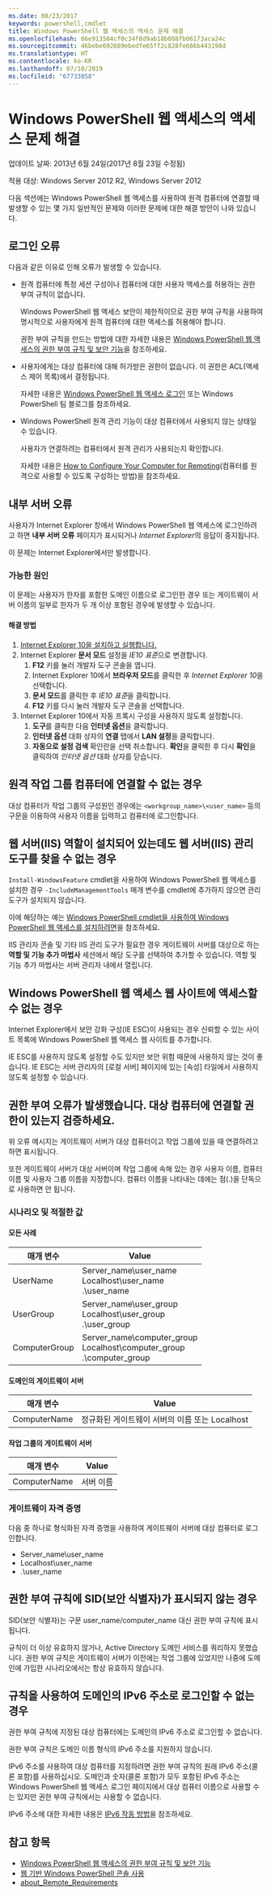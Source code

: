 ```yaml
---
ms.date: 08/23/2017
keywords: powershell,cmdlet
title: Windows PowerShell 웹 액세스의 액세스 문제 해결
ms.openlocfilehash: 66e913504cf0c34f8d9ab18b088fb06173aca24c
ms.sourcegitcommit: 46bebe692689ebedfe65ff2c828fe666b443198d
ms.translationtype: HT
ms.contentlocale: ko-KR
ms.lasthandoff: 07/10/2019
ms.locfileid: "67733858"
---
```

# <a name="troubleshooting-access-problems-in-windows-powershell-web-access"></a>Windows PowerShell 웹 액세스의 액세스 문제 해결

업데이트 날짜: 2013년 6월 24일(2017년 8월 23일 수정됨)

적용 대상: Windows Server 2012 R2, Windows Server 2012

다음 섹션에는 Windows PowerShell 웹 액세스를 사용하여 원격 컴퓨터에 연결할 때 발생할 수 있는 몇 가지 일반적인 문제와 이러한 문제에 대한 해결 방안이 나와 있습니다.

## <a name="sign-in-failure"></a>로그인 오류

다음과 같은 이유로 인해 오류가 발생할 수 있습니다.

- 원격 컴퓨터에 특정 세션 구성이나 컴퓨터에 대한 사용자 액세스를 허용하는 권한 부여 규칙이 없습니다.

  Windows PowerShell 웹 액세스 보안이 제한적이므로 권한 부여 규칙을 사용하여 명시적으로 사용자에게 원격 컴퓨터에 대한 액세스를 허용해야 합니다.

  권한 부여 규칙을 만드는 방법에 대한 자세한 내용은 [Windows PowerShell 웹 액세스의 권한 부여 규칙 및 보안 기능](authorization-rules-and-security-features-of-windows-powershell-web-access.md)을 참조하세요.

- 사용자에게는 대상 컴퓨터에 대해 허가받은 권한이 없습니다. 이 권한은 ACL(액세스 제어 목록)에서 결정됩니다.

  자세한 내용은 [Windows PowerShell 웹 액세스 로그인](use-the-web-based-windows-powershell-console.md#signing-in-to-windows-powershell-web-access) 또는 Windows PowerShell 팀 블로그를 참조하세요.

- Windows PowerShell 원격 관리 기능이 대상 컴퓨터에서 사용되지 않는 상태일 수 있습니다.

  사용자가 연결하려는 컴퓨터에서 원격 관리가 사용되는지 확인합니다.

  자세한 내용은 [How to Configure Your Computer for Remoting](/powershell/module/microsoft.powershell.core/about/about_remote_requirements#how-to-configure-your-computer-for-remoting)(컴퓨터를 원격으로 사용할 수 있도록 구성하는 방법)을 참조하세요.

## <a name="internal-server-error"></a>내부 서버 오류

사용자가 Internet Explorer 창에서 Windows PowerShell 웹 액세스에 로그인하려고 하면 **내부 서버 오류** 페이지가 표시되거나 *Internet Explorer*의 응답이 중지됩니다.

이 문제는 Internet Explorer에서만 발생합니다.

### <a name="possible-cause"></a>가능한 원인

이 문제는 사용자가 한자를 포함한 도메인 이름으로 로그인한 경우 또는 게이트웨이 서버 이름의 일부로 한자가 두 개 이상 포함된 경우에 발생할 수 있습니다.

#### <a name="workaround"></a>해결 방법

1. [Internet Explorer 10을 설치하고 실행합니다.](https://ie.microsoft.com/testdrive/info/downloads/Default.html)
1. Internet Explorer **문서 모드** 설정을 *IE10 표준*으로 변경합니다.
   1. **F12** 키를 눌러 개발자 도구 콘솔을 엽니다.
   1. Internet Explorer 10에서 **브라우저 모드**를 클릭한 후 *Internet Explorer 10*을 선택합니다.
   1. **문서 모드**를 클릭한 후 *IE10 표준*을 클릭합니다.
   1. **F12** 키를 다시 눌러 개발자 도구 콘솔을 선택합니다.
1. Internet Explorer 10에서 자동 프록시 구성을 사용하지 않도록 설정합니다.
   1. **도구**를 클릭한 다음 **인터넷 옵션**을 클릭합니다.
   1. **인터넷 옵션** 대화 상자의 **연결** 탭에서 **LAN 설정**을 클릭합니다.
   1. **자동으로 설정 검색** 확인란을 선택 취소합니다. **확인**을 클릭한 후 다시 **확인**을 클릭하여 *인터넷 옵션* 대화 상자를 닫습니다.

## <a name="cannot-connect-to-a-remote-workgroup-computer"></a>원격 작업 그룹 컴퓨터에 연결할 수 없는 경우

대상 컴퓨터가 작업 그룹의 구성원인 경우에는 `<workgroup_name>\<user_name>` 등의 구문을 이용하여 사용자 이름을 입력하고 컴퓨터에 로그인합니다.

## <a name="cannot-find-web-server-iis-management-tools-even-though-the-role-was-installed"></a>웹 서버(IIS) 역할이 설치되어 있는데도 웹 서버(IIS) 관리 도구를 찾을 수 없는 경우

`Install-WindowsFeature` cmdlet을 사용하여 Windows PowerShell 웹 액세스를 설치한 경우 `-IncludeManagementTools` 매개 변수를 cmdlet에 추가하지 않으면 관리 도구가 설치되지 않습니다.

이에 해당하는 예는 [Windows PowerShell cmdlet을 사용하여 Windows PowerShell 웹 액세스를 설치하려면](install-and-use-windows-powershell-web-access.md#to-install-windows-powershell-web-access-by-using-windows-powershell-cmdlets)을 참조하세요.

IIS 관리자 콘솔 및 기타 IIS 관리 도구가 필요한 경우 게이트웨이 서버를 대상으로 하는 **역할 및 기능 추가 마법사** 세션에서 해당 도구를 선택하여 추가할 수 있습니다.
역할 및 기능 추가 마법사는 서버 관리자 내에서 열립니다.

## <a name="windows-powershell-web-access-website-is-not-accessible"></a>Windows PowerShell 웹 액세스 웹 사이트에 액세스할 수 없는 경우

Internet Explorer에서 보안 강화 구성(IE ESC)이 사용되는 경우 신뢰할 수 있는 사이트 목록에 Windows PowerShell 웹 액세스 웹 사이트를 추가합니다.

IE ESC를 사용하지 않도록 설정할 수도 있지만 보안 위험 때문에 사용하지 않는 것이 좋습니다.
IE ESC는 서버 관리자의 [로컬 서버] 페이지에 있는 [속성] 타일에서 사용하지 않도록 설정할 수 있습니다.

## <a name="an-authorization-failure-occurred-verify-that-you-are-authorized-to-connect-to-the-destination-computer"></a>권한 부여 오류가 발생했습니다. 대상 컴퓨터에 연결할 권한이 있는지 검증하세요.

위 오류 메시지는 게이트웨이 서버가 대상 컴퓨터이고 작업 그룹에 있을 때 연결하려고 하면 표시됩니다.

또한 게이트웨이 서버가 대상 서버이며 작업 그룹에 속해 있는 경우 사용자 이름, 컴퓨터 이름 및 사용자 그룹 이름을 지정합니다.
컴퓨터 이름을 나타내는 데에는 점(.)을 단독으로 사용하면 안 됩니다.

### <a name="scenarios-and-proper-values"></a>시나리오 및 적절한 값

#### <a name="all-cases"></a>모든 사례

매개 변수 | Value
-- | --
UserName | Server\_name\\user\_name<br/>Localhost\\user\_name<br/>.\\user\_name
UserGroup | Server\_name\\user\_group<br/>Localhost\\user\_group<br/>.\\user\_group
ComputerGroup | Server\_name\\computer\_group<br/>Localhost\\computer\_group<br/>.\\computer\_group

#### <a name="gateway-server-is-in-a-domain"></a>도메인의 게이트웨이 서버

매개 변수 | Value
-- | --
ComputerName | 정규화된 게이트웨이 서버의 이름 또는 Localhost

#### <a name="gateway-server-is-in-a-workgroup"></a>작업 그룹의 게이트웨이 서버

매개 변수 | Value
-- | --
ComputerName | 서버 이름

### <a name="gateway-credentials"></a>게이트웨이 자격 증명

다음 중 하나로 형식화된 자격 증명을 사용하여 게이트웨이 서버에 대상 컴퓨터로 로그인합니다.

- Server\_name\\user\_name
- Localhost\\user\_name
- .\\user\_name

## <a name="a-security-identifier-sid-is-displayed-in-an-authorization-rule"></a>권한 부여 규칙에 SID(보안 식별자)가 표시되지 않는 경우

SID(보안 식별자)는 구문 user\_name/computer\_name 대신 권한 부여 규칙에 표시됩니다.

규칙이 더 이상 유효하지 않거나, Active Directory 도메인 서비스를 쿼리하지 못했습니다.
권한 부여 규칙은 게이트웨이 서버가 이전에는 작업 그룹에 있었지만 나중에 도메인에 가입한 시나리오에서는 항상 유효하지 않습니다.

## <a name="cannot-sign-in-with-rule-as-an-ipv6-address-with-a-domain"></a>규칙을 사용하여 도메인의 IPv6 주소로 로그인할 수 없는 경우

권한 부여 규칙에 지정된 대상 컴퓨터에는 도메인의 IPv6 주소로 로그인할 수 없습니다.

권한 부여 규칙은 도메인 이름 형식의 IPv6 주소를 지원하지 않습니다.

IPv6 주소를 사용하여 대상 컴퓨터를 지정하려면 권한 부여 규칙의 원래 IPv6 주소(콜론 포함)를 사용하십시오.
도메인과 숫자(콜론 포함)가 모두 포함된 IPv6 주소는 Windows PowerShell 웹 액세스 로그인 페이지에서 대상 컴퓨터 이름으로 사용할 수는 있지만 권한 부여 규칙에서는 사용할 수 없습니다.

IPv6 주소에 대한 자세한 내용은 [IPv6 작동 방법](https://technet.microsoft.com/library/cc781672(v=ws.10).aspx)을 참조하세요.

## <a name="see-also"></a>참고 항목

- [Windows PowerShell 웹 액세스의 권한 부여 규칙 및 보안 기능](https://technet.microsoft.com/en-us/library/dn282394(v=ws.11).aspx)
- [웹 기반 Windows PowerShell 콘솔 사용](https://technet.microsoft.com/en-us/library/hh831417(v=ws.11).aspx)
- [about_Remote_Requirements](https://docs.microsoft.com/powershell/module/microsoft.powershell.core/about/about_remote_requirements)

